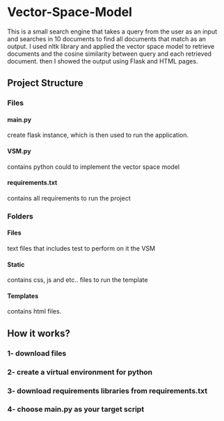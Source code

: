 # Vector-Space-Model
This is a small search engine that takes a query from the user as an input and searches in 10 documents to find all documents that match as an output.
I used nltk library and applied the vector space model to retrieve documents and the cosine similarity between query and each retrieved document. 
then I showed the output using Flask and HTML pages.

## Project Structure
### Files
#### main.py
create flask instance, which is then used to run the application.
#### VSM.py
contains python could to implement the vector space model
#### requirements.txt
contains all requirements to run the project
### Folders
#### Files
text files that includes test to perform on it the VSM
#### Static
contains css, js and etc.. files to run the template
#### Templates
contains html files.


## How it works?
### 1- download files 
### 2- create a virtual environment for python 
### 3- download requirements libraries from requirements.txt
### 4- choose main.py as your target script
